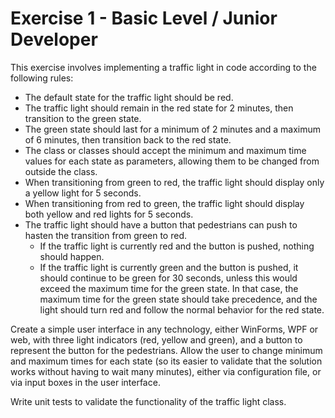 # Exercise 1 - Basic Level / Junior Developer

This exercise involves implementing a traffic light in code according to the following rules:

- The default state for the traffic light should be red.
- The traffic light should remain in the red state for 2 minutes, then transition to the green state.
- The green state should last for a minimum of 2 minutes and a maximum of 6 minutes, then transition back to the red state.
- The class or classes should accept the minimum and maximum time values for each state as parameters, allowing them to be changed from outside the class.
- When transitioning from green to red, the traffic light should display only a yellow light for 5 seconds.
- When transitioning from red to green, the traffic light should display both yellow and red lights for 5 seconds.
- The traffic light should have a button that pedestrians can push to hasten the transition from green to red.
  - If the traffic light is currently red and the button is pushed, nothing should happen.
  - If the traffic light is currently green and the button is pushed, it should continue to be green for 30 seconds, unless this would exceed the maximum time for the green state. In that case, the maximum time for the green state should take precedence, and the light should turn red and follow the normal behavior for the red state.

Create a simple user interface in any technology, either WinForms, WPF or web, with three light  indicators (red, yellow and green), and a button to represent the button for the pedestrians.  Allow the user to change minimum and maximum times for each state (so its easier to validate that the  solution works without having to wait many minutes), either via configuration file, or via input boxes in  the user interface.

Write unit tests to validate the functionality of the traffic light class.
